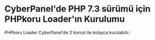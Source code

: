 # CyberPanel'de PHP 7.3 sürümü için PHPkoru Loader'ın Kurulumu #

PHPkoru Loader CyberPanel'de 2 komut ile kolayca kurulabilir.